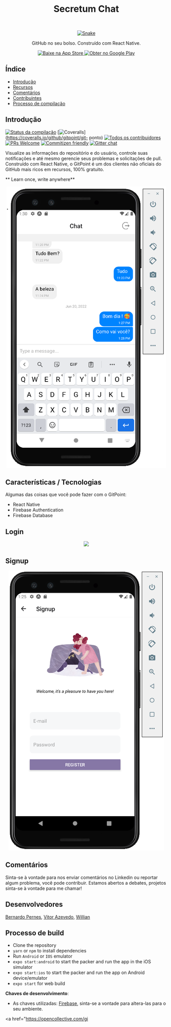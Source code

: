 <h1 align="center"> Secretum Chat </h1> <br>
<p align="center">
  <a href="https://gitpoint.co/">
    <img alt="Snake" title="GitPoint" src="https://www.vipre.com/wp-content/uploads/2017/04/vipre-snake-icon.png" width="300">
  </a>
</p>

<p align="center">
  GitHub no seu bolso. Construído com React Native.
</p>

<p align="center">
  <a href="">
    <img alt="Baixe na App Store" title="App Store" src="http://i.imgur.com/0n2zqHD.png" width="140">
  </a>

  <a href="">
    <img alt="Obter no Google Play" title="Google Play" src="http://i.imgur.com/mtGRPuM.png" width="140">
  </a>
</p>

<!-- START DOC gerado TOC, por favor, mantenha o comentário aqui para permitir a atualização automática -->
<!-- NÃO EDITE ESTA SEÇÃO, EM VEZ RE-EXECUTAR DOCTOC PARA ATUALIZAR -->
## Índice

- [Introdução](#introdução)
- [Recursos](#recursos)
- [Comentários](#feedback)
- [Contribuintes](#contribuidores)
- [Processo de compilação](#build-process)


<!-- END docdoc gerado TOC, por favor, mantenha o comentário aqui para permitir a atualização automática -->

## Introdução

[![Status da compilação](https://img.shields.io/travis/gitpoint/git-point.svg?style=flat-square)](https://travis-ci.org/gitpoint/git-point )
[![Coveralls](https://img.shields.io/coveralls/github/gitpoint/git-point.svg?style=flat-square)](https://coveralls.io/github/gitpoint/git- ponto)
[![Todos os contribuidores](https://img.shields.io/badge/all_contributors-73-orange.svg?style=flat-square)](./CONTRIBUTORS.md)
[![PRs Welcome](https://img.shields.io/badge/PRs-welcome-brightgreen.svg?style=flat-square)](http://makeapullrequest.com)
[![Commitizen friendly](https://img.shields.io/badge/commitizen-friendly-brightgreen.svg?style=flat-square)](http://commitizen.github.io/cz-cli/)
[![Gitter chat](https://img.shields.io/badge/chat-on_gitter-008080.svg?style=flat-square)](https://gitter.im/git-point)

Visualize as informações do repositório e do usuário, controle suas notificações e até mesmo gerencie seus problemas e solicitações de pull. Construído com React Native, o GitPoint é um dos clientes não oficiais do GitHub mais ricos em recursos, 100% gratuito.

** Learn once, write anywhere**

<p align="center">
  <img src = "https://raw.githubusercontent.com/willianrsouza/Secretum/master/build-images/Chat.png?token=GHSAT0AAAAAABVWPGM6FA4KRCWB23A4QKNMYVQQ3FQ" largura=350>
</p>

## Características / Tecnologias

Algumas das coisas que você pode fazer com o GitPoint:

* React Native
* Firebase Authentication
* Firebase Database

## Login

<p align="center">
  <img src = "https://user-images.githubusercontent.com/79064410/174617125-eb32c7f9-0f2b-4e97-a347-6c77329278dd.png" largura=400>
</p>

## Signup

<p align="center">
  <img src = "https://raw.githubusercontent.com/willianrsouza/Secretum/master/build-images/Signup.png?token=GHSAT0AAAAAABVWPGM742AXOYF4S2JYL42CYVQRIKQ" largura=400>
</p>

## Comentários

Sinta-se à vontade para nos enviar comentários no Linkedin ou reportar algum problema, você pode contribuir. Estamos abertos a debates, projetos sinta-se à vontade para me chamar!

## Desenvolvedores

[Bernardo Pernes](https://www.linkedin.com/in/bernardo-pernes-b248161ba/), [Vitor Azevedo](https://www.linkedin.com/in/vitorsazevedo/), [Willian](https://www.linkedin.com/in/willianrsouza/)

## Processo de build

-  Clone the repository
- `yarn` or `npm` to install dependencies
-  Run `Android` or `IOS` emulator
- `expo start:android` to start the packer and run the app in the iOS simulator
- `expo start:ios` to start the packer and run the app on Android device/emulator
- `expo start` for web build


**Chaves de desenvolvimento**:

- As chaves utilizadas:  [Firebase](https://console.firebase.google.com/), sinta-se a vontade para altera-las para o seu ambiente.

<a href="https://opencollective.com/gi
